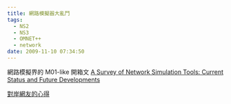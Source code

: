 ```yaml
---
title: 網路模擬器大亂鬥
tags:
  - NS2
  - NS3
  - OMNET++
  - network
date: 2009-11-10 07:34:50
---
```


網路模擬界的 M01-like 開箱文 [A Survey of Network Simulation Tools: Current Status and Future Developments](http://www.cs.wustl.edu/~jain/cse567-08/ftp/simtools/index.html)

[對岸網友的心得](http://searun.javaeye.com/blog/433681)